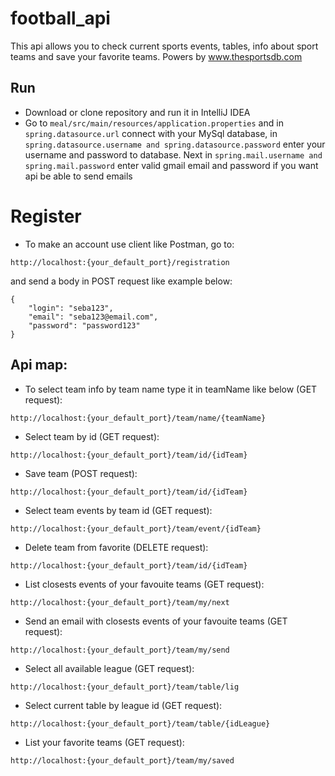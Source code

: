# football_api
This api allows you to check current sports events, tables, info about sport teams and save your favorite teams. Powers by www.thesportsdb.com
## Run

* Download or clone repository and run it in IntelliJ IDEA
* Go to  ```meal/src/main/resources/application.properties```
and in ```spring.datasource.url``` connect with your MySql database,
in ```spring.datasource.username and spring.datasource.password```
enter your username and password to database. Next in ```spring.mail.username and spring.mail.password``` enter valid
gmail email and password if you want api be able to send emails

# Register

* To make an account use client like Postman, go to:
```
http://localhost:{your_default_port}/registration
```
   and send a body in POST request like example below:
```
{
    "login": "seba123",
    "email": "seba123@email.com",
    "password": "password123"
}

```
## Api map:

* To select team info by team name type it in teamName like below (GET request):
```
http://localhost:{your_default_port}/team/name/{teamName}
```
* Select team by id (GET request):
```
http://localhost:{your_default_port}/team/id/{idTeam}
```
* Save team (POST request):
```
http://localhost:{your_default_port}/team/id/{idTeam}
```
* Select team events by team id (GET request):
```
http://localhost:{your_default_port}/team/event/{idTeam}
```
* Delete team from favorite (DELETE request): 
```
http://localhost:{your_default_port}/team/id/{idTeam}
```
* List closests events of your favouite teams (GET request):
```
http://localhost:{your_default_port}/team/my/next
```
* Send an email with closests events of your favouite teams (GET request):
```
http://localhost:{your_default_port}/team/my/send
```
* Select all available league (GET request):
```
http://localhost:{your_default_port}/team/table/lig
```
* Select current table by league id (GET request):
```
http://localhost:{your_default_port}/team/table/{idLeague}
```
* List your favorite teams (GET request):
```
http://localhost:{your_default_port}/team/my/saved
```
